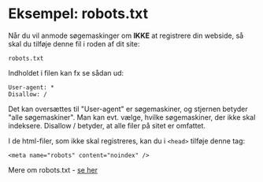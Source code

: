 # Eksempel: robots.txt

Når du vil anmode søgemaskinger om **IKKE** at registrere din webside, så skal du tilføje denne fil i roden af dit site:

`robots.txt`

Indholdet i filen kan fx se sådan ud:

~~~~
User-agent: *
Disallow: / 
~~~~

Det kan oversættes til "User-agent" er søgemaskiner, og stjernen betyder "alle søgemaskiner". Man kan evt. vælge, hvilke søgemaskiner, der ikke skal indeksere. Disallow / betyder, at alle filer på sitet er omfattet.


I de html-filer, som ikke skal registreres, kan du i `<head>` tilføje denne tag:

~~~~
<meta name="robots" content="noindex" />
~~~~

Mere om robots.txt - [se her](https://www.wikihow.com/Block-Search-Engines)
